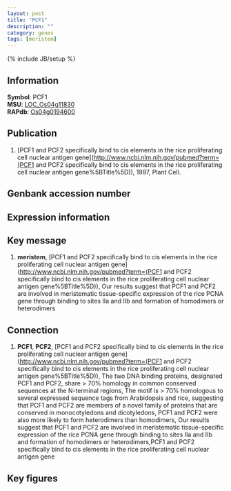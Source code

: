 ```yaml
---
layout: post
title: "PCF1"
description: ""
category: genes
tags: [meristem]
---
```

{% include JB/setup %}

## Information
__Symbol__: PCF1  
__MSU__: [LOC_Os04g11830](http://rice.plantbiology.msu.edu/cgi-bin/ORF_infopage.cgi?orf=LOC_Os04g11830)  
__RAPdb__: [Os04g0194600](http://rapdb.dna.affrc.go.jp/viewer/gbrowse_details/irgsp1?name=Os04g0194600)  

## Publication
1. [PCF1 and PCF2 specifically bind to cis elements in the rice proliferating cell nuclear antigen gene](http://www.ncbi.nlm.nih.gov/pubmed?term=(PCF1 and PCF2 specifically bind to cis elements in the rice proliferating cell nuclear antigen gene%5BTitle%5D)), 1997, Plant Cell.

## Genbank accession number

## Expression information

## Key message
1. __meristem__, [PCF1 and PCF2 specifically bind to cis elements in the rice proliferating cell nuclear antigen gene](http://www.ncbi.nlm.nih.gov/pubmed?term=(PCF1 and PCF2 specifically bind to cis elements in the rice proliferating cell nuclear antigen gene%5BTitle%5D)),  Our results suggest that PCF1 and PCF2 are involved in meristematic tissue-specific expression of the rice PCNA gene through binding to sites IIa and IIb and formation of homodimers or heterodimers

## Connection
1. __PCF1__, __PCF2__, [PCF1 and PCF2 specifically bind to cis elements in the rice proliferating cell nuclear antigen gene](http://www.ncbi.nlm.nih.gov/pubmed?term=(PCF1 and PCF2 specifically bind to cis elements in the rice proliferating cell nuclear antigen gene%5BTitle%5D)),  The two DNA binding proteins, designated PCF1 and PCF2, share > 70% homology in common conserved sequences at the N-terminal regions, The motif is > 70% homologous to several expressed sequence tags from Arabidopsis and rice, suggesting that PCF1 and PCF2 are members of a novel family of proteins that are conserved in monocotyledons and dicotyledons, PCF1 and PCF2 were also more likely to form heterodimers than homodimers, Our results suggest that PCF1 and PCF2 are involved in meristematic tissue-specific expression of the rice PCNA gene through binding to sites IIa and IIb and formation of homodimers or heterodimers,PCF1 and PCF2 specifically bind to cis elements in the rice proliferating cell nuclear antigen gene

## Key figures


